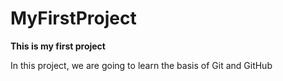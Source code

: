 # MyFirstProject

**This is my first project**

In this project, we are going to learn the basis of Git and GitHub
